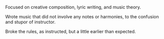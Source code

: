 Focused on creative composition, lyric writing, and music theory.

Wrote music that did not involve any notes or harmonies, to the confusion and stupor of instructor.

Broke the rules, as instructed, but a little earlier than expected.